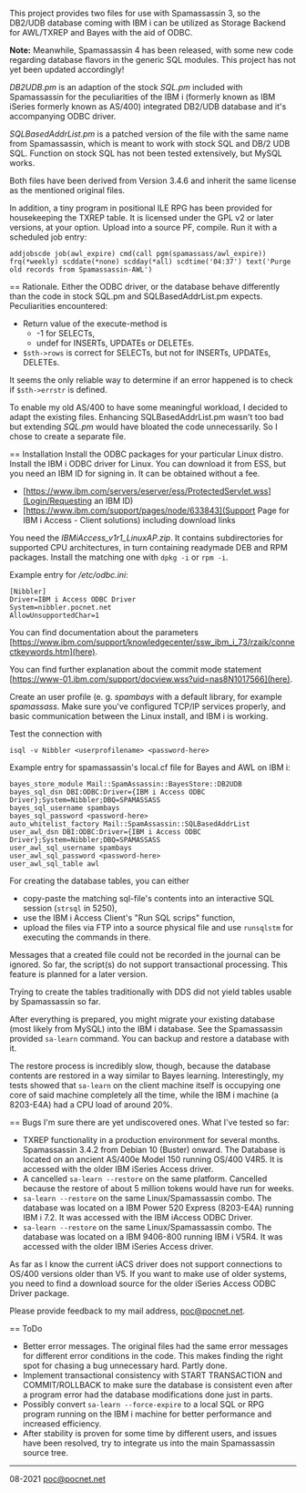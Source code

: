 This project provides two files for use with Spamassassin 3, so the DB2/UDB database coming with IBM i can be utilized as Storage Backend for AWL/TXREP and Bayes with the aid of ODBC.

**Note:** Meanwhile, Spamassassin 4 has been released, with some new code regarding database flavors in the generic SQL modules. This project has not yet been updated accordingly!

*DB2UDB.pm* is an adaption of the stock *SQL.pm* included with Spamassassin for the peculiarities of the IBM i (formerly known as IBM iSeries formerly known as AS/400) integrated DB2/UDB database and it's accompanying ODBC driver.

*SQLBasedAddrList.pm* is a patched version of the file with the same name from Spamassassin, which is meant to work with stock SQL and DB/2 UDB SQL. Function on stock SQL has not been tested extensively, but MySQL works.

Both files have been derived from Version 3.4.6 and inherit the same license as the mentioned original files.

In addition, a tiny program in positional ILE RPG has been provided for housekeeping the TXREP table. It is licensed under the GPL v2 or later versions, at your option. Upload into a source PF, compile. Run it with a scheduled job entry:
```
addjobscde job(awl_expire) cmd(call pgm(spamassass/awl_expire)) frq(*weekly) scddate(*none) scdday(*all) scdtime('04:37') text('Purge old records from Spamassassin-AWL')
```

== Rationale.
Either the ODBC driver, or the database behave differently than the code in stock SQL.pm and SQLBasedAddrList.pm expects. Peculiarities encountered:
- Return value of the execute-method is 
   - -1 for SELECTs,
   - undef for INSERTs, UPDATEs or DELETEs.
- `$sth->rows` is correct for SELECTs, but not for INSERTs, UPDATEs, DELETEs.

It seems the only reliable way to determine if an error happened is to check if `$sth->errstr` is defined.

To enable my old AS/400 to have some meaningful workload, I decided to adapt the existing files. Enhancing SQLBasedAddrList.pm wasn't too bad but extending *SQL.pm* would have bloated the code unnecessarily. So I chose to create a separate file.

== Installation
Install the ODBC packages for your particular Linux distro. Install the IBM i ODBC driver for Linux. You can download it from ESS, but you need an IBM ID for signing in. It can be obtained without a fee.
- [https://www.ibm.com/servers/eserver/ess/ProtectedServlet.wss](Login/Requesting an IBM ID)
- [https://www.ibm.com/support/pages/node/633843](Support Page for IBM i Access - Client solutions) including download links

You need the *IBMiAccess_v1r1_LinuxAP.zip*. It contains subdirectories for supported CPU architectures, in turn containing readymade DEB and RPM packages. Install the matching one with `dpkg -i` or `rpm -i`.

Example entry for */etc/odbc.ini*:
```
[Nibbler]
Driver=IBM i Access ODBC Driver
System=nibbler.pocnet.net
AllowUnsupportedChar=1
```
You can find documentation about the parameters [https://www.ibm.com/support/knowledgecenter/ssw_ibm_i_73/rzaik/connectkeywords.htm](here).

You can find further explanation about the commit mode statement [https://www-01.ibm.com/support/docview.wss?uid=nas8N1017566](here).

Create an user profile (e. g. *spambays* with a default library, for example *spamassass*. Make sure you've configured TCP/IP services properly, and basic communication between the Linux install, and IBM i is working.

Test the connection with
```
isql -v Nibbler <userprofilename> <password-here>
```
Example entry for spamassassin's local.cf file for Bayes and AWL on IBM i:
```
bayes_store_module Mail::SpamAssassin::BayesStore::DB2UDB
bayes_sql_dsn DBI:ODBC:Driver={IBM i Access ODBC Driver};System=Nibbler;DBQ=SPAMASSASS
bayes_sql_username spambays
bayes_sql_password <password-here>
auto_whitelist_factory Mail::SpamAssassin::SQLBasedAddrList
user_awl_dsn DBI:ODBC:Driver={IBM i Access ODBC Driver};System=Nibbler;DBQ=SPAMASSASS
user_awl_sql_username spambays
user_awl_sql_password <password-here>
user_awl_sql_table awl
```
For creating the database tables, you can either
- copy-paste the matching sql-file's contents into an interactive SQL session (`strsql` in 5250),
- use the IBM i Access Client's "Run SQL scrips" function,
- upload the files via FTP into a source physical file and use `runsqlstm` for executing the commands in there.

Messages that a created file could not be recorded in the journal can be ignored. So far, the script(s) do not support transactional processing. This feature is planned for a later version.

Trying to create the tables traditionally with DDS did not yield tables usable by Spamassassin so far.

After everything is prepared, you might migrate your existing database (most likely from MySQL) into the IBM i database. See the Spamassassin provided `sa-learn` command. You can backup and restore a database with it.

The restore process is incredibly slow, though, because the database contents are restored in a way similar to Bayes learning. Interestingly, my tests showed that `sa-learn` on the client machine itself is occupying one core of said machine completely all the time, while the IBM i machine (a 8203-E4A) had a CPU load of around 20%.

== Bugs
I'm sure there are yet undiscovered ones. What I've tested so far:
- TXREP functionality in a production environment for several months. Spamassassin 3.4.2 from Debian 10 (Buster) onward. The Database is located on an ancient AS/400e Model 150 running OS/400 V4R5. It is accessed with the older IBM iSeries Access driver.
- A cancelled `sa-learn --restore` on the same platform. Cancelled because the restore of about 5 million tokens would have run for weeks.
- `sa-learn --restore` on the same Linux/Spamassassin combo. The database was located on a IBM Power 520 Express (8203-E4A) running IBM i 7.2. It was accessed with the IBM iAccess ODBC Driver.
- `sa-learn --restore` on the same Linux/Spamassassin combo. The database was located on a IBM 9406-800 running IBM i V5R4. It was accessed with the older IBM iSeries Access driver.

As far as I know the current iACS driver does not support connections to OS/400 versions older than V5. If you want to make use of older systems, you need to find a download source for the older iSeries Access ODBC Driver package.

Please provide feedback to my mail address, poc@pocnet.net.

== ToDo
- Better error messages. The original files had the same error messages for different error conditions in the code. This makes finding the right spot for chasing a bug unnecessary hard. Partly done.
- Implement transactional consistency with START TRANSACTION and COMMIT/ROLLBACK to make sure the database is consistent even after a program error had the database modifications done just in parts.
- Possibly convert `sa-learn --force-expire` to a local SQL or RPG program running on the IBM i machine for better performance and increased efficiency.
- After stability is proven for some time by different users, and issues have been resolved, try to integrate us into the main Spamassassin source tree.

----

08-2021 poc@pocnet.net

